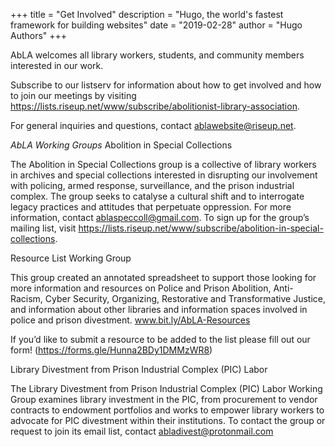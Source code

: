 +++
title = "Get Involved"
description = "Hugo, the world's fastest framework for building websites"
date = "2019-02-28"
author = "Hugo Authors"
+++

AbLA welcomes all library workers, students, and community members interested in our work.

Subscribe to our listserv for information about how to get involved and how to join our meetings by visiting https://lists.riseup.net/www/subscribe/abolitionist-library-association.

For general inquiries and questions, contact ablawebsite@riseup.net.


*AbLA Working Groups*
Abolition in Special Collections

The Abolition in Special Collections group is a collective of library workers in archives and special collections interested in disrupting our involvement with policing, armed response, surveillance, and the prison industrial complex. The group seeks to catalyse a cultural shift and to interrogate legacy practices and attitudes that perpetuate oppression. For more information, contact ablaspeccoll@gmail.com. To sign up for the group’s mailing list, visit https://lists.riseup.net/www/subscribe/abolition-in-special-collections. 


Resource List Working Group

This group created an annotated spreadsheet to support those looking for more information and resources on Police and Prison Abolition, Anti-Racism, Cyber Security, Organizing, Restorative and Transformative Justice, and information about other libraries and information spaces involved in police and prison divestment. www.bit.ly/AbLA-Resources 


If you’d like to submit a resource to be added to the list please fill out our form! (https://forms.gle/Hunna2BDy1DMMzWR8) 


Library Divestment from Prison Industrial Complex (PIC) Labor

The Library Divestment from Prison Industrial Complex (PIC) Labor Working Group examines library investment in the PIC, from procurement to vendor contracts to endowment portfolios and works to empower library workers to advocate for PIC divestment within their institutions. To contact the group or request to join its email list, contact abladivest@protonmail.com 
